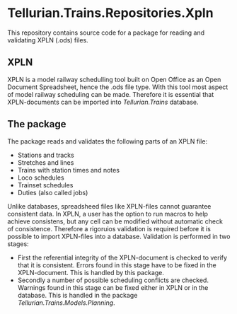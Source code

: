 # Tellurian.Trains.Repositories.Xpln
This repository contains source code for a package for reading and validating XPLN (.ods) files.
## XPLN
XPLN is a model railway schedulling tool built on Open Office as an Open Document Spreadsheet, hence the .ods file type. 
With this tool most aspect of model railway scheduling can be made. 
Therefore it is essential that XPLN-documents can be imported into *Tellurian.Trains* database.
## The package
The package reads and validates the following parts of an XPLN file:
* Stations and tracks
* Stretches and lines
* Trains with station times and notes
* Loco schedules
* Trainset schedules
* Duties (also called jobs)

Unlike databases, spreadsheed files like XPLN-files cannot guarantee consistent data. 
In XPLN, a user has the option to run macros to help achieve consistens, 
but any cell can be modified without automatic check of consistence.
Therefore a rigoruios validation is required before it is possible to import XPLN-files into a database.
Validation is performed in two stages:
* First the referential integrity of the XPLN-document is checked to verify that it is consistent. 
Errors found in this stage have to be fixed in the XPLN-document.
This is handled by this package.
* Secondly a number of possible scheduling conflicts are checked. 
Warnings found in this stage can be fixed either in XPLN or in the database.
This is handled in the package *Tellurian.Trains.Models.Planning*. 
